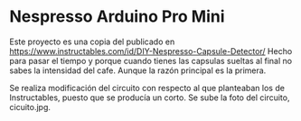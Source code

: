 # Nespresso Arduino Pro Mini
Este proyecto es una copia del publicado en https://www.instructables.com/id/DIY-Nespresso-Capsule-Detector/
Hecho para pasar el tiempo y porque cuando tienes las capsulas sueltas al final no sabes la intensidad del cafe. Aunque la razón principal es la primera.

Se realiza modificación del circuito con respecto al que planteaban los de Instructables, puesto que se producía un corto.
Se sube la foto del circuito, cicuito.jpg.
